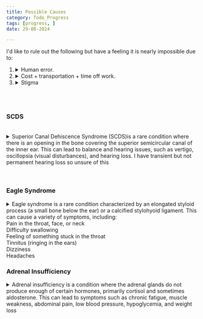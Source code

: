 ```yaml
---
title: Possible Causes
category: Todo_Progress
tags: [progress, ]
date: 29-08-2024

---
```


I'd like to rule out the following but have a feeling it is nearly impossible due to:   
    
1. <details><summary>Human error.</summary> Many of these tests are sensitive, meaning there's a higher likelihood of data mistenterpretation/human error than there is of an actual correct workflow of actions from person a through z.  </details>

2. <details><summary>Cost + transportation + time off work.</summary>It would take multiple visits (even multiple visits in the city with the actual equipment) to even convince them to allow me to test, and the machines are not in this city. The cost for all of this once said and done would be steep for a maybe.</details>       

3. <details><summary> Stigma</summary> I have also heard from medical workers that medical resources are finite and they don't think most patients are special enough to need these but they eventually cave in if the patient really keeps whining. This is not a method I feel comfortable with, as I don't have it in me to annoy someone for survival, especially if I'm not 100% certain the findings will show abnormalities.

<br>


<br>
<h3>SCDS</h3>  
  <br>
<details><summary>Superior Canal Dehiscence Syndrome (SCDS)is a rare condition where there is an opening in the bone covering the superior semicircular canal of the inner ear. This can lead to balance and hearing issues, such as vertigo, oscillopsia (visual disturbances), and hearing loss. I have transient but not permanent hearing loss so unsure of this </summary>

 Diagnostic Tools <br>  
 
 **CT Scans**:  Standard CT scans typically have thicker slices and may not capture the fine details required. 
For SCDS, a high-resolution CT scan of the temporal bone with very thin slices (0.6 mm or less) is essential.  These CT scanners are not near me and I'd have to travel. Cost around $2k just for the scan itself.    
<br>
 **VEMP Testing**: Vestibular Evoked Myogenic Potentials (VEMP) tests assess the function of the inner ear and its response to sound. <br>   
 **Audiometry**: Hearing tests to evaluate the extent of hearing loss.      
<br><br>
 Specialists Involved:  <br>  
  **Neurotologists**: These are ear, nose, and throat (ENT) specialists with additional training in neurological aspects of ear disorders. <br>   
  **ENT Specialists**: General ENT doctors can also be involved, especially those with a focus on vestibular disorders.    
<br><br>
  Treatment Options   <br> 
   **Conservative Management**: For mild symptoms, avoiding triggers and using vestibular physical therapy can help manage the condition.<br>
   **Surgery**: In severe cases, surgery may be necessary to plug the dehiscence. This involves making a small hole in the skull to access and repair the inner ear.    <br>
</details>
<br><br>

<h3>Eagle Syndrome</h3>

<details>
  <summary>
    Eagle syndrome is a rare condition characterized by an elongated styloid process (a small bone below the ear) or a calcified stylohyoid ligament. This can cause a variety of symptoms, including:
 
  <br>
  Pain in the throat, face, or neck<br>
  Difficulty swallowing<br>
  Feeling of something stuck in the throat<br>
  Tinnitus (ringing in the ears)<br>
  Dizziness<br>
  Headaches<br>
 </summary>
  <h4><em>Diagnostic Tests</em></h4>
  <p>To diagnose Eagle syndrome, doctors typically use:</p>
  <p>
    <strong>Physical Examination:</strong> Palpation of the tonsillar area to check for tenderness.<br>
    <strong>Imaging Tests:</strong> CT scans or X-rays to visualize the elongated styloid process or calcified ligament.<br>
  </p>

  <h4><em>Specialists Involved</em></h4>
  <p>
    <strong>Otolaryngologists (ENT Specialists):</strong> Specialize in ear, nose, and throat conditions.<br>
    <strong>Dentists and Oral Surgeons:</strong> Sometimes involved if symptoms relate to dental issues.<br>
    <strong>Neurologists:</strong> Consulted for nerve-related symptoms.<br>
  </p>

  <h4><em>Treatment Options</em></h4>
  <p>
    <strong>Medications:</strong> Pain relievers, anti-inflammatory drugs, and corticosteroid injections to manage symptoms.<br>
    <strong>Surgery:</strong> The definitive treatment involves shortening the styloid process through a procedure called styloidectomy.<br>
  </p>
</details>




<h3>Adrenal Insufficiency</h3>
<details><summary>Adrenal insufficiency is a condition where the adrenal glands do not produce enough of certain hormones, primarily cortisol and sometimes aldosterone. This can lead to symptoms such as chronic fatigue, muscle weakness, abdominal pain, low blood pressure, hypoglycemia, and weight loss </summary>

### Diagnostic Tests
To diagnose adrenal insufficiency, doctors typically use:
- **Blood Tests**: These measure levels of cortisol, sodium, potassium, and adrenocorticotropic hormone (ACTH).<br>
- **ACTH Stimulation Test**: This involves injecting synthetic ACTH and measuring cortisol levels before and after the injection to see how the adrenal glands respond.<br>
- **Insulin Tolerance Test (ITT)**: Used to assess the pituitary gland's function by inducing hypoglycemia and measuring cortisol response.<br>
- **CRH Stimulation Test**: Helps identify secondary adrenal insufficiency by measuring the response to corticotropin-releasing hormone (CRH).<br>
- **Imaging Tests**: MRI or CT scans may be used to identify any structural abnormalities in the adrenal or pituitary glands.<br><br>

### Specialists Involved
- **Endocrinologists**: Specialists in hormone-related conditions who can diagnose and manage adrenal insufficiency.<br>
- **Primary Care Physicians**: Often the first to suspect and refer patients to endocrinologists for further evaluation.<br><br>

### Treatment Options
- **Hormone Replacement Therapy**: The main treatment involves replacing the deficient hormones with medications such as hydrocortisone, prednisone, or dexamethasone for cortisol, and fludrocortisone for aldosterone.<br>
- **Adjustments for Stress**: Dosages may need to be adjusted during periods of stress, illness, or surgery to mimic the body's natural response.<br>
- **Emergency Treatment**: In cases of adrenal crisis, immediate treatment with intravenous hydrocortisone, saline, and dextrose is necessary
</details>

<br><br>


 



